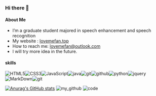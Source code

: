 ### Hi there 👋

<!--
**lovemefan/lovemefan** is a ✨ _special_ ✨ repository because its `README.md` (this file) appears on your GitHub profile.

Here are some ideas to get you started:

- 🔭 I’m currently working on ...
- 🌱 I’m currently learning ...
- 👯 I’m looking to collaborate on ...
- 🤔 I’m looking for help with ...
- 💬 Ask me about ...
- 📫 How to reach me: ...
- 😄 Pronouns: ...
- ⚡ Fun fact: ...
-->



#### About Me

-  I’m a graduate student majored in speech enhancement and speech recognition
- My website : [lovemefan.top](http://lovemefan.top) 
- How to reach me: lovemefan@outlook.com
- I will try more idea in the future. 

#### skills

![HTML5](https://img.shields.io/badge/html%205-grey?style=for-the-badge&logo=html5&logoColor=white&labelColor=fe4365)![CSS3](https://img.shields.io/badge/css%203-grey?style=for-the-badge&logo=css3&logoColor=white&labelColor=fe4365)![JavaScript](https://img.shields.io/badge/-JavaScript-grey?style=for-the-badge&logo=javascript&logoColor=white&labelColor=fe4365)![java](https://img.shields.io/badge/-java-grey?style=for-the-badge&logo=java&logoColor=white&labelColor=fe4365)![git](https://img.shields.io/badge/-git-grey?style=for-the-badge&logo=git&logoColor=white&labelColor=fe4365)![github](https://img.shields.io/badge/-github-grey?style=for-the-badge&logo=github&logoColor=white&labelColor=fe4365)![python](https://img.shields.io/badge/-python-grey?style=for-the-badge&logo=python&logoColor=white&labelColor=fe4365)![jquery](https://img.shields.io/badge/-jquery-grey?style=for-the-badge&logo=jquery&logoColor=white&labelColor=fe4365)![MarkDown](https://img.shields.io/badge/-Markdown-grey?style=for-the-badge&logo=Markdown&logoColor=white&labelColor=fe4365)![git](https://img.shields.io/badge/-git-grey?style=for-the-badge&logo=git&logoColor=white&labelColor=fe4365)

[![Anurag's GitHub stats](https://github-readme-stats.vercel.app/api?username=anuraghazra)](https://github.com/anuraghazra/github-readme-stats)
![my_github](https://github-readme-stats.vercel.app/api?username=lovemefan&show_icons=true&bg_color=30,e96443,904e95&title_color=fff&text_color=fff)
![code](https://github-readme-stats.vercel.app/api/top-langs/?username=lovemefan&layout=compact&title_color=fff&text_color=fff&bg_color=30,e96443,904e95)






